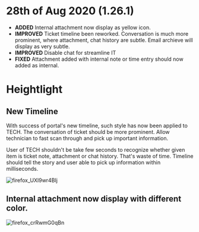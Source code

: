 # 28th of Aug 2020 (1.26.1)

- **ADDED** Internal attachment now display as yellow icon.
- **IMPROVED** Ticket timeline been reworked. Conversation is much more prominent, where attachment, chat history are subtle. Email archieve will display as very subtle.
- **IMPROVED** Disable chat for streamline IT
- **FIXED** Attachment added with internal note or time entry should now added as internal.

# Heightlight

## New Timeline
With success of portal's new timeline, such style has now been applied to TECH. The conversation of ticket should be more prominent. Allow technician to fast scan through and pick up important information.

User of TECH shouldn't be take few seconds to recognize whether given item is ticket note, attachment or chat history. That's waste of time. Timeline should tell the story and user able to pick up information within milliseconds.

![firefox_UXl9wr4BIj](https://user-images.githubusercontent.com/1712143/91523327-908c7100-e950-11ea-9afe-fe32024db373.png)

## Internal attachment now display with different color.
![firefox_crRwmG0qBn](https://user-images.githubusercontent.com/1712143/91523329-91bd9e00-e950-11ea-978e-fe6b1bc71f6b.png)
